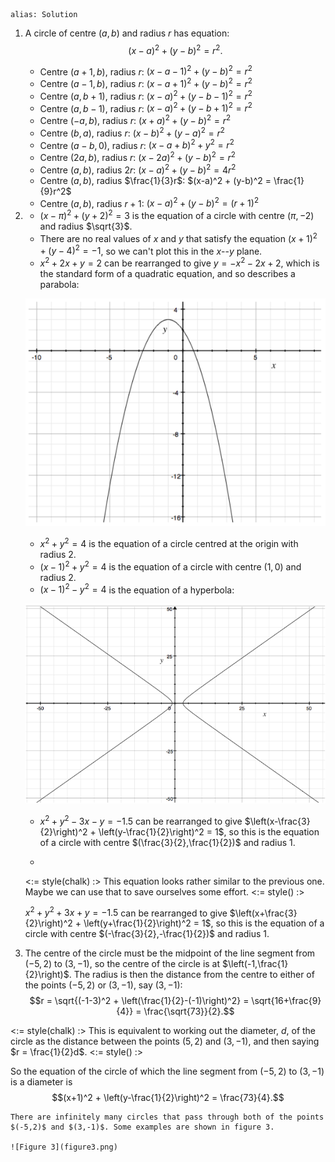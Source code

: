 ````
alias: Solution
````

1. A circle of centre $(a,b)$ and radius $r$ has equation: 
$$(x-a)^2 + (y-b)^2 = r^2.$$

	* Centre $(a+1,b)$, radius $r$: $(x-a-1)^2 + (y-b)^2 = r^2$ 
	* Centre $(a-1,b)$, radius $r$: $(x-a+1)^2 + (y-b)^2 = r^2$ 
	* Centre $(a,b+1)$, radius $r$: $(x-a)^2 + (y-b-1)^2 = r^2$ 
	* Centre $(a,b-1)$, radius $r$: $(x-a)^2 + (y-b+1)^2 = r^2$
	* Centre $(-a,b)$, radius $r$: $(x+a)^2 + (y-b)^2 = r^2$
	* Centre $(b,a)$, radius $r$: $(x-b)^2 + (y-a)^2 = r^2$
	* Centre $(a-b,0)$, radius $r$: $(x-a+b)^2 + y^2 = r^2$
	* Centre $(2a,b)$, radius $r$: $(x-2a)^2 + (y-b)^2 = r^2$
	* Centre $(a,b)$, radius $2r$: $(x-a)^2 + (y-b)^2 = 4r^2$
	* Centre $(a,b)$, radius $\frac{1}{3}r$: $(x-a)^2 + (y-b)^2 = \frac{1}{9}r^2$
	* Centre $(a,b)$, radius $r+1$: $(x-a)^2 + (y-b)^2 = (r+1)^2$

2.  * $(x-\pi)^2 + (y+2)^2 = 3$ is the equation of a circle with centre $(\pi,-2)$ and radius $\sqrt{3}$.
    * There are no real values of $x$ and $y$ that satisfy the equation $(x+1)^2 + (y-4)^2 = -1$, so we can't plot this in the $x$--$y$ plane.
    * $x^2 + 2x + y = 2$ can be rearranged to give $y = -x^2-2x+2$, which is the standard form of a quadratic equation, and so describes a parabola:
	
    ![Figure 1](figure1.png)

    * $x^2 + y^2 = 4$ is the equation of a circle centred at the origin with radius $2$.
    * $(x-1)^2 + y^2 = 4$ is the equation of a circle with centre $(1,0)$ and radius $2$.
    * $(x-1)^2 - y^2 = 4$ is the equation of a hyperbola:
	
    ![Figure 2](figure2.png)
    
    * $x^2 + y^2 - 3x - y = -1.5$ can be rearranged to give $\left(x-\frac{3}{2}\right)^2 + \left(y-\frac{1}{2}\right)^2 = 1$, so this is the equation of a circle with centre $(\frac{3}{2},\frac{1}{2})$ and radius $1$.

    * 
    <:= style(chalk) :>
    This equation looks rather similar to the previous one.  Maybe we can use that to save ourselves some effort.
    <:= style() :>

	  $x^2 + y^2 + 3x + y = -1.5$ can be rearranged to give $\left(x+\frac{3}{2}\right)^2 + \left(y+\frac{1}{2}\right)^2 = 1$, so this is the equation of a circle with centre $(-\frac{3}{2},-\frac{1}{2})$ and radius $1$.

3. The centre of the circle must be the midpoint of the line segment from $(-5,2)$ to $(3,-1)$, so the centre of the circle is at $\left(-1,\frac{1}{2}\right)$.
The radius is then the distance from the centre to either of the points $(-5,2)$ or $(3,-1)$, say $(3,-1)$:
$$r = \sqrt{(-1-3)^2 + \left(\frac{1}{2}-(-1)\right)^2} = \sqrt{16+\frac{9}{4}} = \frac{\sqrt{73}}{2}.$$

<:= style(chalk) :>
This is equivalent to working out the diameter, $d$, of the circle as the distance between the points $(5,2)$ and $(3,-1)$, and then saying $r = \frac{1}{2}d$.
<:= style() :>

So the equation of the circle of which the line segment from $(-5,2)$ to $(3,-1)$ is a diameter is
$$(x+1)^2 + \left(y-\frac{1}{2}\right)^2 = \frac{73}{4}.$$

	There are infinitely many circles that pass through both of the points $(-5,2)$ and $(3,-1)$. Some examples are shown in figure 3.

    ![Figure 3](figure3.png)

<!--4. We shall consider the various numbers of points separately.

    ##### 2 points

    We demonstrated above that if we specify two (distinct) points, there is not a unique circle that passes through them---there are many circles that pass through both points. Now let these two (distinct) points be called $A$ and $B$. For both $A$ and $B$ to lie on a circle, the distance from the centre of the circle to each of $A$ and $B$ must be equal. So consider the perpendicular bisector of the line $AB$.

    ![Figure 4](figure4.png)

    The perpendicular bisector of $AB$ is the set of points equidistant from points $A$ and $B$, and so any point on this line can be the centre, $X$, of a circle passing through both $A$ and $B$ with radius $AX = BX$. As there are infinitely many points that lie on the perpendicular bisector, there are infinitely many circles that pass through both $A$ and $B$.

    * * *

    ##### 3 points

    Now take three (distinct) points, $A$, $B$ and $C$, that do not all lie on a straight line. For a circle to pass through all three points, the distance from the centre of the circle to each of the points $A$, $B$ and $C$ must be equal. Again, we know that the perpendicular bisector of the line $AB$ is the set of points equidistant from both $A$ and $B$, and similarly, the perpendicular bisector of the line $AC$ is the set of points equidistant from points $A$ and $C$. So the centre, $O$, of the circle that passes through all three points $A$, $B$ and $C$ must lie on both of these perpendicular bisectors.  (The centre $O$ is sometimes called the _circumcentre_ of the triangle $ABC$.)

    <:= style(chalk) :>
    $O$ must also lie on the perpendicular bisector of the line $BC$, but it's enough to consider just two perpendicular bisectors, because it turns out that the three perpendicular bisectors must meet at a single point.  Can you prove this?
    <:= style() :>  

    ![Figure 5](figure5.png)  

    As can be seen from the diagram, there is only one point of intersection between the two perpendicular bisectors. Therefore, there is only one circle that passes through all three points. i.e. this circle is unique.

    If the points $A$, $B$ and $C$ are collinear, then it is impossible to draw a circle that passes through all three points.

    * * *

    ##### More than 3 points

    If we specify more than three points then there is not necessarily a circle that passes through all the points because a circle is uniquely defined by three points (as shown above). Therefore, there is only a unique circle that passes through the given points if the remaining points all lie on the circle defined by the first three points.

    * * *

    ##### Example

    Find the equation of the unique circle that passes through the points $(1,3)$, $(-2,6)$, $(4,2)$. 
    
    We know from above that we can find the centre of the circle by finding the point of intersection of two perpendicular bisectors of lines joining pairs of points.
		
    First take the points $(1,3)$ and $(-2,6)$. The line segment joining these two points has gradient $-1$ and midpoint $\left(-\frac{1}{2},\frac{9}{2}\right)$. Therefore the perpendicular bisector of this line has equation $y = x + 5$.
		
    Now take the points $(1,3)$ and $(4,2)$. The line segment joining these two points has gradient $-\frac{1}{3}$ and midpoint $\left(\frac{5}{2},\frac{5}{2}\right)$. Therefore the perpendicular bisector of this line has equation $y = 3x - 5$.

    Now we want to find the point of intersection of these two lines.  Equating the two expressions for $y$ gives $$x + 5 = 3x - 5.$$

    Therefore $x = 5$ and $y = 10$.
	
    So the centre of the circle is $(5,10)$.
    
    To find the radius, we need to find the distance from the centre to any of the three points, say $(1,3)$. So $$r = \sqrt{(5-1)^2 + (10-3)^2} = \sqrt{65}.$$

    So the equation of the circle passing through the points $(1,3)$, $(-2,6)$, $(4,2)$ is $$(x-5)^2 + (y-10)^2 = 65.$$
	
    Of course, there are many other methods to find the equation of a circle through three points.
-->
